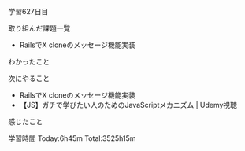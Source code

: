 学習627日目

取り組んだ課題一覧

- RailsでX cloneのメッセージ機能実装


わかったこと

次にやること

- RailsでX cloneのメッセージ機能実装
- 【JS】ガチで学びたい人のためのJavaScriptメカニズム | Udemy視聴

感じたこと

学習時間 Today:6h45m Total:3525h15m